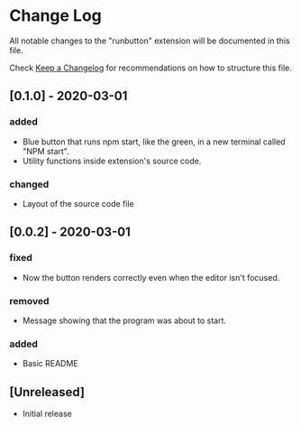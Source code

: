 # Change Log

All notable changes to the "runbutton" extension will be documented in this file.

Check [Keep a Changelog](http://keepachangelog.com/) for recommendations on how to structure this file.

## [0.1.0] - 2020-03-01
### added
- Blue button that runs npm start, like the green, in a new terminal called "NPM start".
- Utility functions inside extension's source code.
### changed
- Layout of the source code file

## [0.0.2] - 2020-03-01
### fixed
- Now the button renders correctly even when the editor isn't focused.
### removed
- Message showing that the program was about to start.
### added
- Basic README

## [Unreleased]

- Initial release